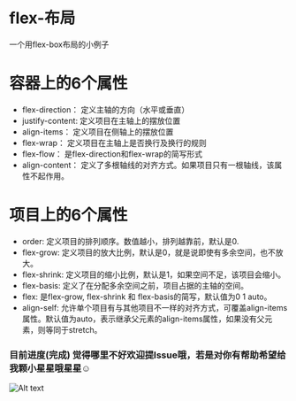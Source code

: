 # flex-布局
一个用flex-box布局的小例子
# 容器上的6个属性
* flex-direction：   定义主轴的方向（水平或垂直）
* justify-content:   定义项目在主轴上的摆放位置
* align-items：      定义项目在侧轴上的摆放位置
* flex-wrap：        定义项目在主轴上是否换行及换行的规则
* flex-flow：        是flex-direction和flex-wrap的简写形式
* align-content：    定义了多根轴线的对齐方式。如果项目只有一根轴线，该属性不起作用。
# 项目上的6个属性
* order: 定义项目的排列顺序。数值越小，排列越靠前，默认是0.
* flex-grow: 定义项目的放大比例，默认是0，就是说即使有多余空间，也不放大。
* flex-shrink: 定义项目的缩小比例，默认是1，如果空间不足，该项目会缩小。
* flex-basis: 定义了在分配多余空间之前，项目占据的主轴的空间。
* flex: 是flex-grow, flex-shrink 和 flex-basis的简写，默认值为0 1 auto。
* align-self: 允许单个项目有与其他项目不一样的对齐方式，可覆盖align-items属性。默认值为auto，表示继承父元素的align-items属性，如果没有父元素，则等同于stretch。
### 目前进度(完成) 觉得哪里不好欢迎提Issue哦，若是对你有帮助希望给我颗小星星哦星星☺
![Alt text](img/无标题.PNG)
